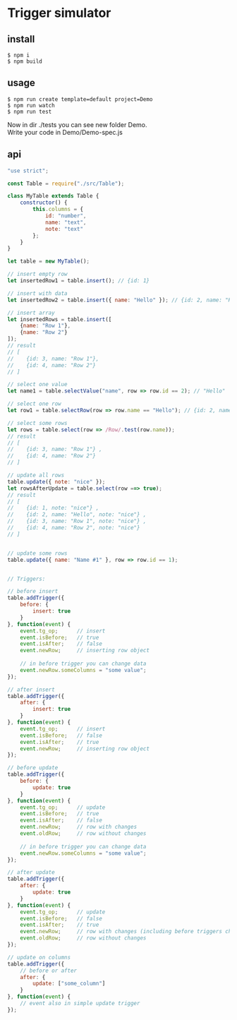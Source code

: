# Trigger simulator

## install
```$ npm i```  
```$ npm build```

## usage
```$ npm run create template=default project=Demo```  
```$ npm run watch```  
```$ npm run test```
  
Now in dir ./tests you can see new folder Demo.  
Write your code in Demo/Demo-spec.js

## api
```js
"use strict";

const Table = require("./src/Table");

class MyTable extends Table {
    constructor() {
        this.columns = {
            id: "number",
            name: "text",
            note: "text"
        };
    }
}

let table = new MyTable();

// insert empty row
let insertedRow1 = table.insert(); // {id: 1}

// insert with data
let insertedRow2 = table.insert({ name: "Hello" }); // {id: 2, name: "Hello"}

// insert array
let insertedRows = table.insert([
    {name: "Row 1"},
    {name: "Row 2"}
]);
// result
// [
//    {id: 3, name: "Row 1"},
//    {id: 4, name: "Row 2"}
// ]

// select one value
let name1 = table.selectValue("name", row => row.id == 2); // "Hello"

// select one row
let row1 = table.selectRow(row => row.name == "Hello"); // {id: 2, name: "Hello"}

// select some rows
let rows = table.select(row => /Row/.test(row.name)); 
// result
// [ 
//    {id: 3, name: "Row 1"} ,
//    {id: 4, name: "Row 2"} 
// ]

// update all rows
table.update({ note: "nice" });
let rowsAfterUpdate = table.select(row ==> true);
// result
// [ 
//    {id: 1, note: "nice"} ,
//    {id: 2, name: "Hello", note: "nice"} ,
//    {id: 3, name: "Row 1", note: "nice"} ,
//    {id: 4, name: "Row 2", note: "nice"} 
// ]


// update some rows
table.update({ name: "Name #1" }, row => row.id == 1);


// Triggers:

// before insert
table.addTrigger({
    before: {
        insert: true
    }
}, function(event) {
    event.tg_op;      // insert
    event.isBefore;   // true
    event.isAfter;    // false
    event.newRow;     // inserting row object
    
    // in before trigger you can change data
    event.newRow.someColumns = "some value";
});

// after insert
table.addTrigger({
    after: {
        insert: true
    }
}, function(event) {
    event.tg_op;      // insert
    event.isBefore;   // false
    event.isAfter;    // true
    event.newRow;     // inserting row object
});

// before update
table.addTrigger({
    before: {
        update: true
    }
}, function(event) {
    event.tg_op;      // update
    event.isBefore;   // true
    event.isAfter;    // false
    event.newRow;     // row with changes
    event.oldRow;     // row without changes
    
    // in before trigger you can change data
    event.newRow.someColumns = "some value";
});

// after update
table.addTrigger({
    after: {
        update: true
    }
}, function(event) {
    event.tg_op;      // update
    event.isBefore;   // false
    event.isAfter;    // true
    event.newRow;     // row with changes (including before triggers changes)
    event.oldRow;     // row without changes
});

// update on columns
table.addTrigger({
    // before or after
    after: {
        update: ["some_column"]
    }
}, function(event) {
    // event also in simple update trigger
});

```
